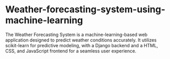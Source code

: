 # Weather-forecasting-system-using-machine-learning
The Weather Forecasting System is a machine-learning-based web application designed to predict weather conditions accurately. It utilizes scikit-learn for predictive modeling, with a Django backend and a HTML, CSS, and JavaScript frontend for a seamless user experience.
